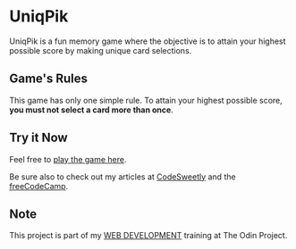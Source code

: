 # UniqPik

UniqPik is a fun memory game where the objective is to attain your highest possible score by making unique card selections.

## Game's Rules
This game has only one simple rule.
To attain your highest possible score, **you must not select a card more than once**.

## Try it Now

Feel free to [play the game here](https://oluwatobiss.github.io/memory-card).

Be sure also to check out my articles at [CodeSweetly](https://www.codesweetly.com/) and the [freeCodeCamp](https://www.freecodecamp.org/news/author/oluwatobi/).

## Note

This project is part of my [WEB DEVELOPMENT](https://www.theodinproject.com/paths/full-stack-javascript/courses/javascript/lessons/memory-card) training at The Odin Project.